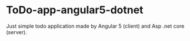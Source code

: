 # ToDo-app-angular5-dotnet

Just simple todo application made by Angular 5 (client) and Asp .net core (server).
